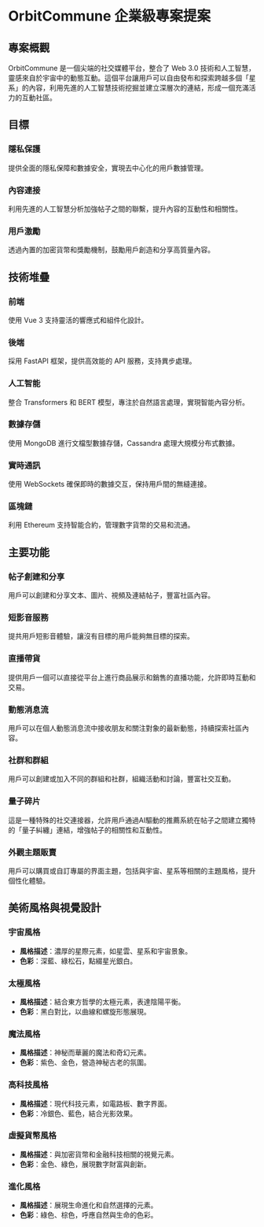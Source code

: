 # OrbitCommune 企業級專案提案

## 專案概觀
OrbitCommune 是一個尖端的社交媒體平台，整合了 Web 3.0 技術和人工智慧，靈感來自於宇宙中的動態互動。這個平台讓用戶可以自由發布和探索跨越多個「星系」的內容，利用先進的人工智慧技術挖掘並建立深層次的連結，形成一個充滿活力的互動社區。

## 目標
### 隱私保護
提供全面的隱私保障和數據安全，實現去中心化的用戶數據管理。

### 內容連接
利用先進的人工智慧分析加強帖子之間的聯繫，提升內容的互動性和相關性。

### 用戶激勵
透過內置的加密貨幣和獎勵機制，鼓勵用戶創造和分享高質量內容。

## 技術堆疊
### 前端
使用 Vue 3 支持靈活的響應式和組件化設計。

### 後端
採用 FastAPI 框架，提供高效能的 API 服務，支持異步處理。

### 人工智能
整合 Transformers 和 BERT 模型，專注於自然語言處理，實現智能內容分析。

### 數據存儲
使用 MongoDB 進行文檔型數據存儲，Cassandra 處理大規模分布式數據。

### 實時通訊
使用 WebSockets 確保即時的數據交互，保持用戶間的無縫連接。

### 區塊鏈
利用 Ethereum 支持智能合約，管理數字貨幣的交易和流通。

## 主要功能
### 帖子創建和分享
用戶可以創建和分享文本、圖片、視頻及連結帖子，豐富社區內容。

### 短影音服務
提共用戶短影音體驗，讓沒有目標的用戶能夠無目標的探索。

### 直播帶貨
提供用戶一個可以直接從平台上進行商品展示和銷售的直播功能，允許即時互動和交易。

### 動態消息流
用戶可以在個人動態消息流中接收朋友和關注對象的最新動態，持續探索社區內容。

### 社群和群組
用戶可以創建或加入不同的群組和社群，組織活動和討論，豐富社交互動。

### 量子碎片
這是一種特殊的社交連接器，允許用戶通過AI驅動的推薦系統在帖子之間建立獨特的「量子糾纏」連結，增強帖子的相關性和互動性。

### 外觀主題販賣
用戶可以購買或自訂專屬的界面主題，包括與宇宙、星系等相關的主題風格，提升個性化體驗。

## 美術風格與視覺設計
### 宇宙風格
- **風格描述**：濃厚的星際元素，如星雲、星系和宇宙景象。
- **色彩**：深藍、綠松石，點綴星光銀白。

### 太極風格
- **風格描述**：結合東方哲學的太極元素，表達陰陽平衡。
- **色彩**：黑白對比，以曲線和螺旋形態展現。

### 魔法風格
- **風格描述**：神秘而華麗的魔法和奇幻元素。
- **色彩**：紫色、金色，營造神秘古老的氛圍。

### 高科技風格
- **風格描述**：現代科技元素，如電路板、數字界面。
- **色彩**：冷銀色、藍色，結合光影效果。

### 虛擬貨幣風格
- **風格描述**：與加密貨幣和金融科技相關的視覺元素。
- **色彩**：金色、綠色，展現數字財富與創新。

### 進化風格
- **風格描述**：展現生命進化和自然選擇的元素。
- **色彩**：綠色、棕色，呼應自然與生命的色彩。
